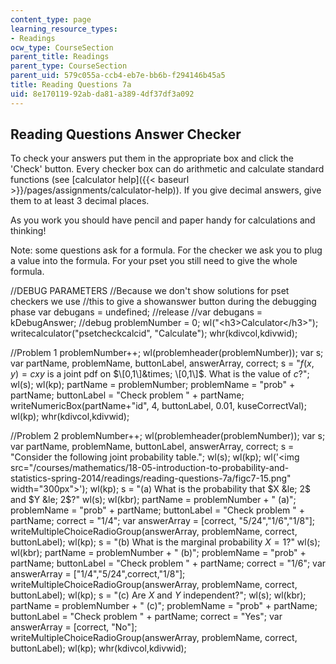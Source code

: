 ```yaml
---
content_type: page
learning_resource_types:
- Readings
ocw_type: CourseSection
parent_title: Readings
parent_type: CourseSection
parent_uid: 579c055a-ccb4-eb7e-bb6b-f294146b45a5
title: Reading Questions 7a
uid: 8e170119-92ab-da81-a389-4df37df3a092
---
```


Reading Questions Answer Checker
--------------------------------

To check your answers put them in the appropriate box and click the 'Check' button. Every checker box can do arithmetic and calculate standard functions (see [calculator help]({{< baseurl >}}/pages/assignments/calculator-help)). If you give decimal answers, give them to at least 3 decimal places.

As you work you should have pencil and paper handy for calculations and thinking!

Note: some questions ask for a formula. For the checker we ask you to plug a value into the formula. For your pset you still need to give the whole formula.

//DEBUG PARAMETERS //Because we don't show solutions for pset checkers we use //this to give a showanswer button during the debugging phase var debugans = undefined; //release //var debugans = kDebugAnswer; //debug problemNumber = 0; wl("\<h3>Calculator\</h3>"); writecalculator("psetcheckcalcid", "Calculate"); whr(kdivcol,kdivwid);

//Problem 1 problemNumber++; wl(problemheader(problemNumber)); var s; var partName, problemName, buttonLabel, answerArray, correct; s = "$f(x,y) = cxy$ is a joint pdf on $\[0,1\]&times; \[0,1\]$. What is the value of $c$?"; wl(s); wl(kp); partName = problemNumber; problemName = "prob" + partName; buttonLabel = "Check problem " + partName; writeNumericBox(partName+"id", 4, buttonLabel, 0.01, kuseCorrectVal); wl(kp); whr(kdivcol,kdivwid);

//Problem 2 problemNumber++; wl(problemheader(problemNumber)); var s; var partName, problemName, buttonLabel, answerArray, correct; s = "Consider the following joint probability table."; wl(s); wl(kp); wl('\<img src="/courses/mathematics/18-05-introduction-to-probability-and-statistics-spring-2014/readings/reading-questions-7a/figc7-15.png" width="300px">'); wl(kp); s = "(a) What is the probability that $X &le; 2$ and $Y &le; 2$?" wl(s); wl(kbr); partName = problemNumber + " (a)"; problemName = "prob" + partName; buttonLabel = "Check problem " + partName; correct = "1/4"; var answerArray = \[correct, "5/24","1/6","1/8"\]; writeMultipleChoiceRadioGroup(answerArray, problemName, correct, buttonLabel); wl(kp); s = "(b) What is the marginal probability $X = 1$?" wl(s); wl(kbr); partName = problemNumber + " (b)"; problemName = "prob" + partName; buttonLabel = "Check problem " + partName; correct = "1/6"; var answerArray = \["1/4","5/24",correct,"1/8"\]; writeMultipleChoiceRadioGroup(answerArray, problemName, correct, buttonLabel); wl(kp); s = "(c) Are $X$ and $Y$ independent?"; wl(s); wl(kbr); partName = problemNumber + " (c)"; problemName = "prob" + partName; buttonLabel = "Check problem " + partName; correct = "Yes"; var answerArray = \[correct, "No"\]; writeMultipleChoiceRadioGroup(answerArray, problemName, correct, buttonLabel); wl(kp); whr(kdivcol,kdivwid);